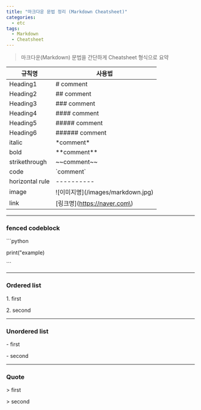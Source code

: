 ```yaml
---
title: "마크다운 문법 정리 (Markdown Cheatsheet)"
categories:
  - etc
tags:
  - Markdown
  - Cheatsheet
---
```


> 마크다운(Markdown) 문법을 간단하게 Cheatsheet 형식으로 요약

규칙명 | 사용법
---------- | ----------
Heading1 | # comment |
Heading2 | ## comment
Heading3 | ### comment
Heading4 | #### comment
Heading5 | ##### comment
Heading6 | ###### comment
italic | \*comment\*
bold | \*\*comment\*\*
strikethrough | \~\~comment\~\~
code | \`comment\`
horizontal rule | ----------
image | \!\[이미지명\]\(/images/markdown.jpg\)
link | \[링크명\]\(https://naver.com\)

----------

### fenced codeblock

\`\`\`python

print\("example\)

\`\`\`


----------


### Ordered list

1\. first

2\. second


----------


### Unordered list 

\- first

\- second


----------


### Quote

\> first

\> second

